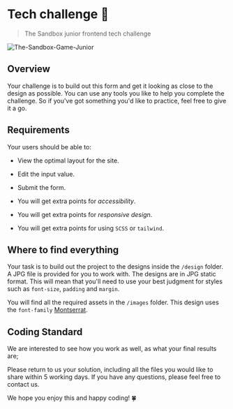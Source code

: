 # Tech challenge 🐥

> The Sandbox junior frontend tech challenge

![The-Sandbox-Game-Junior](https://user-images.githubusercontent.com/5159921/196346665-4433e43e-9920-4bf2-aab8-15bdf259dfc3.jpg)

## Overview

Your challenge is to build out this form and get it looking as close to the design as possible.
You can use any tools you like to help you complete the challenge. So if you've got something you'd like to practice, feel free to give it a go.

## Requirements

Your users should be able to:

- View the optimal layout for the site.
- Edit the input value.
- Submit the form.

- You will get extra points for _accessibility_.
- You will get extra points for _responsive design_.
- You will get extra points for using `SCSS` or `tailwind`.

## Where to find everything

Your task is to build out the project to the designs inside the `/design` folder. A JPG file is provided for you to work with.
The designs are in JPG static format. This will mean that you'll need to use your best judgment for styles such as `font-size`, `padding` and `margin`.

You will find all the required assets in the `/images` folder.
This design uses the `font-family` [Montserrat](https://fonts.google.com/specimen/Montserrat).

## Coding Standard

We are interested to see how you work as well, as what your final results are;

Please return to us your solution, including all the files you would like to share within 5 working days.
If you have any questions, please feel free to contact us.

We hope you enjoy this and happy coding! 🍀

